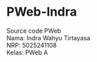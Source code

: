 # PWeb-Indra
Source code PWeb<br>
Nama: Indra Wahyu Tirtayasa<br>
NRP: 5025241108<br>
Kelas: PWeb A<br>
